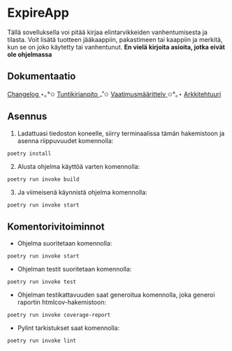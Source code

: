# ExpireApp

Tällä sovelluksella voi pitää kirjaa elintarvikkeiden vanhentumisesta ja tilasta. Voit lisätä tuotteen jääkaappiin, pakastimeen tai kaappiin ja merkitä, kun se on joko käytetty tai vanhentunut.
**En vielä kirjoita asioita, jotka eivät ole ohjelmassa**

## Dokumentaatio
[ Changelog ](dokumentaatio/changelog.md) ⋆｡°✩ [ Tuntikirjanpito ](dokumentaatio/tuntikirjanpito.md) ₊˚✩ [ Vaatimusmäärittely ](dokumentaatio/vaatimusmaarittely.md) ✩°｡⋆ [ Arkkitehtuuri ](dokumentaatio/arkkitehtuuri.md) 

## Asennus
1. Ladattuasi tiedoston koneelle, siirry terminaalissa tämän hakemistoon ja asenna riippuvuudet komennolla:

```bash
poetry install
```

2. Alusta ohjelma käyttöä varten komennolla:
```
poetry run invoke build
```
3. Ja viimeisenä käynnistä ohjelma komennolla:
```
poetry run invoke start
```

## Komentorivitoiminnot

- Ohjelma suoritetaan komennolla:
```
poetry run invoke start
```
- Ohjelman testit suoritetaan komennolla:
```
poetry run invoke test
```
- Ohjelman testikattavuuden saat generoitua komennolla, joka generoi raportin htmlcov-hakemistoon:
```
poetry run invoke coverage-report
```
- Pylint tarkistukset saat komennolla:
```
poetry run invoke lint
```
